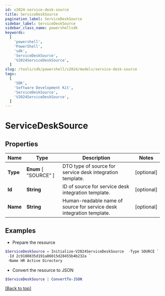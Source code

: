```yaml
---
id: v2024-service-desk-source
title: ServiceDeskSource
pagination_label: ServiceDeskSource
sidebar_label: ServiceDeskSource
sidebar_class_name: powershellsdk
keywords:
  [
    'powershell',
    'PowerShell',
    'sdk',
    'ServiceDeskSource',
    'V2024ServiceDeskSource',
  ]
slug: /tools/sdk/powershell/v2024/models/service-desk-source
tags:
  [
    'SDK',
    'Software Development Kit',
    'ServiceDeskSource',
    'V2024ServiceDeskSource',
  ]
---
```


# ServiceDeskSource

## Properties

| Name | Type | Description | Notes |
| --- | --- | --- | --- |
| **Type** | **Enum** [ "SOURCE" ] | DTO type of source for service desk integration template. | [optional] |
| **Id** | **String** | ID of source for service desk integration template. | [optional] |
| **Name** | **String** | Human-readable name of source for service desk integration template. | [optional] |

## Examples

- Prepare the resource

```powershell
$ServiceDeskSource = Initialize-V2024ServiceDeskSource  -Type SOURCE `
 -Id 2c9180835d191a86015d28455b4b232a `
 -Name HR Active Directory
```

- Convert the resource to JSON

```powershell
$ServiceDeskSource | ConvertTo-JSON
```

[[Back to top]](#)
